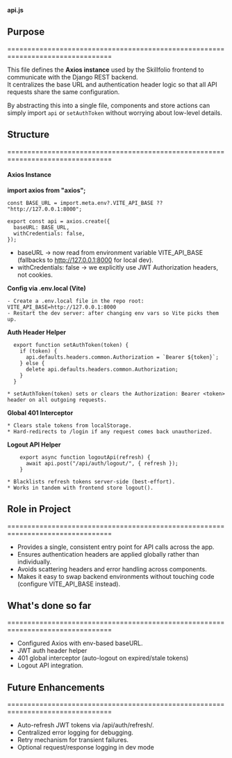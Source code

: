 **api.js**

## Purpose
================================================================================

This file defines the **Axios instance** used by the Skillfolio frontend to
communicate with the Django REST backend.  
It centralizes the base URL and authentication header logic so that all API
requests share the same configuration.

By abstracting this into a single file, components and store actions can simply
import `api` or `setAuthToken` without worrying about low-level details.  


## Structure
================================================================================

#### Axios Instance

**import axios from "axios";**

    const BASE_URL = import.meta.env?.VITE_API_BASE ?? "http://127.0.0.1:8000";

    export const api = axios.create({
      baseURL: BASE_URL,
      withCredentials: false,
    });

  * baseURL → now read from environment variable VITE_API_BASE
    (fallbacks to http://127.0.0.1:8000 for local dev).
  * withCredentials: false → we explicitly use JWT Authorization headers, not cookies.

**Config via .env.local (Vite)**

    - Create a .env.local file in the repo root:  VITE_API_BASE=http://127.0.0.1:8000
    - Restart the dev server: after changing env vars so Vite picks them up.

**Auth Header Helper**

      export function setAuthToken(token) {
        if (token) {
          api.defaults.headers.common.Authorization = `Bearer ${token}`;
        } else {
          delete api.defaults.headers.common.Authorization;
        }
      }

    * setAuthToken(token) sets or clears the Authorization: Bearer <token> header on all outgoing requests.

**Global 401 Interceptor**

    * Clears stale tokens from localStorage.
    * Hard-redirects to /login if any request comes back unauthorized.

**Logout API Helper**

        export async function logoutApi(refresh) {
          await api.post("/api/auth/logout/", { refresh });
        }

    * Blacklists refresh tokens server-side (best-effort).
    * Works in tandem with frontend store logout().

## Role in Project
================================================================================

  - Provides a single, consistent entry point for API calls across the app.
  - Ensures authentication headers are applied globally rather than individually.
  - Avoids scattering headers and error handling across components.
  - Makes it easy to swap backend environments without touching code (configure VITE_API_BASE instead).

## What's done so far
================================================================================

  - Configured Axios with env-based baseURL.
  - JWT auth header helper
  - 401 global interceptor (auto-logout on expired/stale tokens)
  - Logout API integration.

## Future Enhancements
================================================================================

  - Auto-refresh JWT tokens via /api/auth/refresh/.
  - Centralized error logging for debugging.
  - Retry mechanism for transient failures.
  - Optional request/response logging in dev mode
